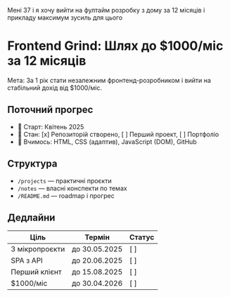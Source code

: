 Мені 37 і я хочу вийти на фултайм розробку з дому за 12 місяців і прикладу максимум зусиль для цього


# Frontend Grind: Шлях до $1000/міс за 12 місяців

Мета: За 1 рік стати незалежним фронтенд-розробником і вийти на стабільний дохід від $1000/міс.

## Поточний прогрес

- 📅 Старт: Квітень 2025
- 💪 Стан: [x] Репозиторій створено, [ ] Перший проект, [ ] Портфоліо
- 🚀 Вчимось: HTML, CSS (адаптив), JavaScript (DOM), GitHub

## Структура

- `/projects` — практичні проєкти
- `/notes` — власні конспекти по темах
- `/README.md` — roadmap і прогрес

## Дедлайни

| Ціль                     | Термін        | Статус |
|--------------------------|---------------|--------|
| 3 мікропроєкти           | до 30.05.2025 | [ ]    |
| SPA з API                | до 20.06.2025 | [ ]    |
| Перший клієнт            | до 15.08.2025 | [ ]    |
| $1000/міс                | до 30.04.2026 | [ ]    |

